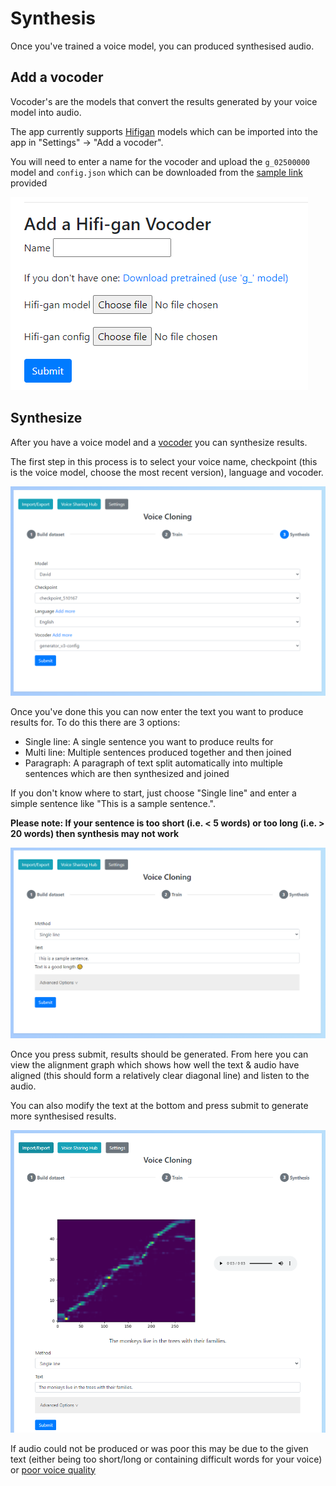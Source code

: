 # Synthesis

Once you've trained a voice model, you can produced synthesised audio.

## Add a vocoder

Vocoder's are the models that convert the results generated by your voice model into audio.

The app currently supports [Hifigan](https://github.com/jik876/hifi-gan) models which can be imported into the app in "Settings" -> "Add a vocoder".

You will need to enter a name for the vocoder and upload the `g_02500000` model and `config.json` which can be downloaded from the [sample link](https://drive.google.com/drive/folders/1YuOoV3lO2-Hhn1F2HJ2aQ4S0LC1JdKLd) provided

![Vocoder](images/vocoder.PNG "Vocoder")

## Synthesize

After you have a voice model and a [vocoder](#add-a-vocoder) you can synthesize results. 

The first step in this process is to select your voice name, checkpoint (this is the voice model, choose the most recent version), language and vocoder.

![Synthesis setup](images/synthesis-setup.PNG "Synthesis setup")

Once you've done this you can now enter the text you want to produce results for. To do this there are 3 options:

- Single line: A single sentence you want to produce reults for
- Multi line: Multiple sentences produced together and then joined
- Paragraph: A paragraph of text split automatically into multiple sentences which are then synthesized and joined

If you don't know where to start, just choose "Single line" and enter a simple sentence like "This is a sample sentence.". 

**Please note: If your sentence is too short (i.e. < 5 words) or too long (i.e. > 20 words) then synthesis may not work**

![Synthesis](images/synthesis.PNG "Synthesis")

Once you press submit, results should be generated. From here you can view the alignment graph which shows how well the text & audio have aligned (this should form a relatively clear diagonal line) and listen to the audio.

You can also modify the text at the bottom and press submit to generate more synthesised results.

![Synthesis results](images/synthesis-results.PNG "Synthesis results")

If audio could not be produced or was poor this may be due to the given text (either being too short/long or containing difficult words for your voice) or [poor voice quality](/training/#verifying-quality)